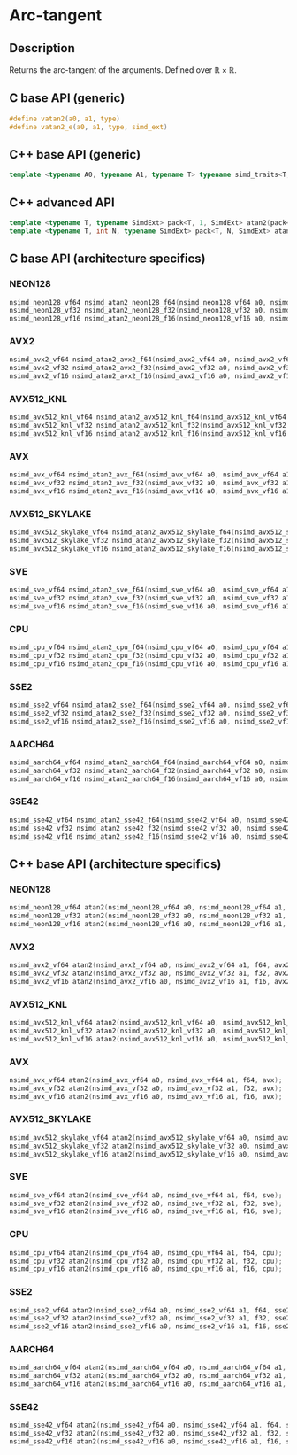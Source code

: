 <!--

Copyright (c) 2019 Agenium Scale

Permission is hereby granted, free of charge, to any person obtaining a copy
of this software and associated documentation files (the "Software"), to deal
in the Software without restriction, including without limitation the rights
to use, copy, modify, merge, publish, distribute, sublicense, and/or sell
copies of the Software, and to permit persons to whom the Software is
furnished to do so, subject to the following conditions:

The above copyright notice and this permission notice shall be included in all
copies or substantial portions of the Software.

THE SOFTWARE IS PROVIDED "AS IS", WITHOUT WARRANTY OF ANY KIND, EXPRESS OR
IMPLIED, INCLUDING BUT NOT LIMITED TO THE WARRANTIES OF MERCHANTABILITY,
FITNESS FOR A PARTICULAR PURPOSE AND NONINFRINGEMENT. IN NO EVENT SHALL THE
AUTHORS OR COPYRIGHT HOLDERS BE LIABLE FOR ANY CLAIM, DAMAGES OR OTHER
LIABILITY, WHETHER IN AN ACTION OF CONTRACT, TORT OR OTHERWISE, ARISING FROM,
OUT OF OR IN CONNECTION WITH THE SOFTWARE OR THE USE OR OTHER DEALINGS IN THE
SOFTWARE.

-->

# Arc-tangent

## Description

Returns the arc-tangent of the arguments. Defined over $ℝ × ℝ$.

## C base API (generic)

```c
#define vatan2(a0, a1, type)
#define vatan2_e(a0, a1, type, simd_ext)
```

## C++ base API (generic)

```c++
template <typename A0, typename A1, typename T> typename simd_traits<T, NSIMD_SIMD>::simd_vector atan2(A0 a0, A1 a1, T);
```

## C++ advanced API

```c++
template <typename T, typename SimdExt> pack<T, 1, SimdExt> atan2(pack<T, 1, SimdExt> const& a0, pack<T, 1, SimdExt> const& a1);
template <typename T, int N, typename SimdExt> pack<T, N, SimdExt> atan2(pack<T, N, SimdExt> const& a0, pack<T, N, SimdExt> const& a1);
```

## C base API (architecture specifics)

### NEON128

```c
nsimd_neon128_vf64 nsimd_atan2_neon128_f64(nsimd_neon128_vf64 a0, nsimd_neon128_vf64 a1);
nsimd_neon128_vf32 nsimd_atan2_neon128_f32(nsimd_neon128_vf32 a0, nsimd_neon128_vf32 a1);
nsimd_neon128_vf16 nsimd_atan2_neon128_f16(nsimd_neon128_vf16 a0, nsimd_neon128_vf16 a1);
```

### AVX2

```c
nsimd_avx2_vf64 nsimd_atan2_avx2_f64(nsimd_avx2_vf64 a0, nsimd_avx2_vf64 a1);
nsimd_avx2_vf32 nsimd_atan2_avx2_f32(nsimd_avx2_vf32 a0, nsimd_avx2_vf32 a1);
nsimd_avx2_vf16 nsimd_atan2_avx2_f16(nsimd_avx2_vf16 a0, nsimd_avx2_vf16 a1);
```

### AVX512_KNL

```c
nsimd_avx512_knl_vf64 nsimd_atan2_avx512_knl_f64(nsimd_avx512_knl_vf64 a0, nsimd_avx512_knl_vf64 a1);
nsimd_avx512_knl_vf32 nsimd_atan2_avx512_knl_f32(nsimd_avx512_knl_vf32 a0, nsimd_avx512_knl_vf32 a1);
nsimd_avx512_knl_vf16 nsimd_atan2_avx512_knl_f16(nsimd_avx512_knl_vf16 a0, nsimd_avx512_knl_vf16 a1);
```

### AVX

```c
nsimd_avx_vf64 nsimd_atan2_avx_f64(nsimd_avx_vf64 a0, nsimd_avx_vf64 a1);
nsimd_avx_vf32 nsimd_atan2_avx_f32(nsimd_avx_vf32 a0, nsimd_avx_vf32 a1);
nsimd_avx_vf16 nsimd_atan2_avx_f16(nsimd_avx_vf16 a0, nsimd_avx_vf16 a1);
```

### AVX512_SKYLAKE

```c
nsimd_avx512_skylake_vf64 nsimd_atan2_avx512_skylake_f64(nsimd_avx512_skylake_vf64 a0, nsimd_avx512_skylake_vf64 a1);
nsimd_avx512_skylake_vf32 nsimd_atan2_avx512_skylake_f32(nsimd_avx512_skylake_vf32 a0, nsimd_avx512_skylake_vf32 a1);
nsimd_avx512_skylake_vf16 nsimd_atan2_avx512_skylake_f16(nsimd_avx512_skylake_vf16 a0, nsimd_avx512_skylake_vf16 a1);
```

### SVE

```c
nsimd_sve_vf64 nsimd_atan2_sve_f64(nsimd_sve_vf64 a0, nsimd_sve_vf64 a1);
nsimd_sve_vf32 nsimd_atan2_sve_f32(nsimd_sve_vf32 a0, nsimd_sve_vf32 a1);
nsimd_sve_vf16 nsimd_atan2_sve_f16(nsimd_sve_vf16 a0, nsimd_sve_vf16 a1);
```

### CPU

```c
nsimd_cpu_vf64 nsimd_atan2_cpu_f64(nsimd_cpu_vf64 a0, nsimd_cpu_vf64 a1);
nsimd_cpu_vf32 nsimd_atan2_cpu_f32(nsimd_cpu_vf32 a0, nsimd_cpu_vf32 a1);
nsimd_cpu_vf16 nsimd_atan2_cpu_f16(nsimd_cpu_vf16 a0, nsimd_cpu_vf16 a1);
```

### SSE2

```c
nsimd_sse2_vf64 nsimd_atan2_sse2_f64(nsimd_sse2_vf64 a0, nsimd_sse2_vf64 a1);
nsimd_sse2_vf32 nsimd_atan2_sse2_f32(nsimd_sse2_vf32 a0, nsimd_sse2_vf32 a1);
nsimd_sse2_vf16 nsimd_atan2_sse2_f16(nsimd_sse2_vf16 a0, nsimd_sse2_vf16 a1);
```

### AARCH64

```c
nsimd_aarch64_vf64 nsimd_atan2_aarch64_f64(nsimd_aarch64_vf64 a0, nsimd_aarch64_vf64 a1);
nsimd_aarch64_vf32 nsimd_atan2_aarch64_f32(nsimd_aarch64_vf32 a0, nsimd_aarch64_vf32 a1);
nsimd_aarch64_vf16 nsimd_atan2_aarch64_f16(nsimd_aarch64_vf16 a0, nsimd_aarch64_vf16 a1);
```

### SSE42

```c
nsimd_sse42_vf64 nsimd_atan2_sse42_f64(nsimd_sse42_vf64 a0, nsimd_sse42_vf64 a1);
nsimd_sse42_vf32 nsimd_atan2_sse42_f32(nsimd_sse42_vf32 a0, nsimd_sse42_vf32 a1);
nsimd_sse42_vf16 nsimd_atan2_sse42_f16(nsimd_sse42_vf16 a0, nsimd_sse42_vf16 a1);
```

## C++ base API (architecture specifics)

### NEON128

```c
nsimd_neon128_vf64 atan2(nsimd_neon128_vf64 a0, nsimd_neon128_vf64 a1, f64, neon128);
nsimd_neon128_vf32 atan2(nsimd_neon128_vf32 a0, nsimd_neon128_vf32 a1, f32, neon128);
nsimd_neon128_vf16 atan2(nsimd_neon128_vf16 a0, nsimd_neon128_vf16 a1, f16, neon128);
```

### AVX2

```c
nsimd_avx2_vf64 atan2(nsimd_avx2_vf64 a0, nsimd_avx2_vf64 a1, f64, avx2);
nsimd_avx2_vf32 atan2(nsimd_avx2_vf32 a0, nsimd_avx2_vf32 a1, f32, avx2);
nsimd_avx2_vf16 atan2(nsimd_avx2_vf16 a0, nsimd_avx2_vf16 a1, f16, avx2);
```

### AVX512_KNL

```c
nsimd_avx512_knl_vf64 atan2(nsimd_avx512_knl_vf64 a0, nsimd_avx512_knl_vf64 a1, f64, avx512_knl);
nsimd_avx512_knl_vf32 atan2(nsimd_avx512_knl_vf32 a0, nsimd_avx512_knl_vf32 a1, f32, avx512_knl);
nsimd_avx512_knl_vf16 atan2(nsimd_avx512_knl_vf16 a0, nsimd_avx512_knl_vf16 a1, f16, avx512_knl);
```

### AVX

```c
nsimd_avx_vf64 atan2(nsimd_avx_vf64 a0, nsimd_avx_vf64 a1, f64, avx);
nsimd_avx_vf32 atan2(nsimd_avx_vf32 a0, nsimd_avx_vf32 a1, f32, avx);
nsimd_avx_vf16 atan2(nsimd_avx_vf16 a0, nsimd_avx_vf16 a1, f16, avx);
```

### AVX512_SKYLAKE

```c
nsimd_avx512_skylake_vf64 atan2(nsimd_avx512_skylake_vf64 a0, nsimd_avx512_skylake_vf64 a1, f64, avx512_skylake);
nsimd_avx512_skylake_vf32 atan2(nsimd_avx512_skylake_vf32 a0, nsimd_avx512_skylake_vf32 a1, f32, avx512_skylake);
nsimd_avx512_skylake_vf16 atan2(nsimd_avx512_skylake_vf16 a0, nsimd_avx512_skylake_vf16 a1, f16, avx512_skylake);
```

### SVE

```c
nsimd_sve_vf64 atan2(nsimd_sve_vf64 a0, nsimd_sve_vf64 a1, f64, sve);
nsimd_sve_vf32 atan2(nsimd_sve_vf32 a0, nsimd_sve_vf32 a1, f32, sve);
nsimd_sve_vf16 atan2(nsimd_sve_vf16 a0, nsimd_sve_vf16 a1, f16, sve);
```

### CPU

```c
nsimd_cpu_vf64 atan2(nsimd_cpu_vf64 a0, nsimd_cpu_vf64 a1, f64, cpu);
nsimd_cpu_vf32 atan2(nsimd_cpu_vf32 a0, nsimd_cpu_vf32 a1, f32, cpu);
nsimd_cpu_vf16 atan2(nsimd_cpu_vf16 a0, nsimd_cpu_vf16 a1, f16, cpu);
```

### SSE2

```c
nsimd_sse2_vf64 atan2(nsimd_sse2_vf64 a0, nsimd_sse2_vf64 a1, f64, sse2);
nsimd_sse2_vf32 atan2(nsimd_sse2_vf32 a0, nsimd_sse2_vf32 a1, f32, sse2);
nsimd_sse2_vf16 atan2(nsimd_sse2_vf16 a0, nsimd_sse2_vf16 a1, f16, sse2);
```

### AARCH64

```c
nsimd_aarch64_vf64 atan2(nsimd_aarch64_vf64 a0, nsimd_aarch64_vf64 a1, f64, aarch64);
nsimd_aarch64_vf32 atan2(nsimd_aarch64_vf32 a0, nsimd_aarch64_vf32 a1, f32, aarch64);
nsimd_aarch64_vf16 atan2(nsimd_aarch64_vf16 a0, nsimd_aarch64_vf16 a1, f16, aarch64);
```

### SSE42

```c
nsimd_sse42_vf64 atan2(nsimd_sse42_vf64 a0, nsimd_sse42_vf64 a1, f64, sse42);
nsimd_sse42_vf32 atan2(nsimd_sse42_vf32 a0, nsimd_sse42_vf32 a1, f32, sse42);
nsimd_sse42_vf16 atan2(nsimd_sse42_vf16 a0, nsimd_sse42_vf16 a1, f16, sse42);
```